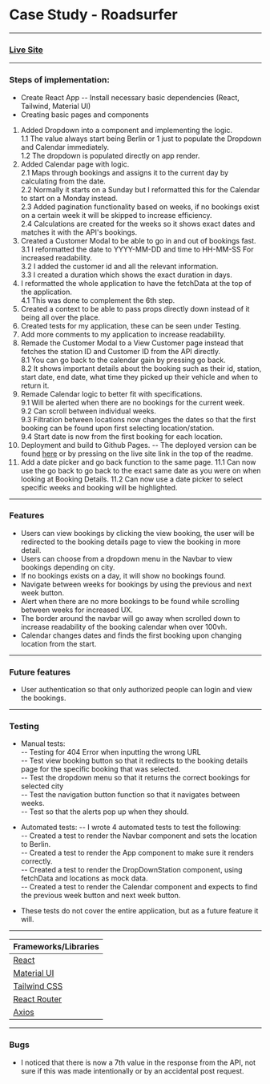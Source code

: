 # Case Study - Roadsurfer

---
### [Live Site](https://jonathan97-web.github.io/casestudyreact/)

---

### Steps of implementation:

- Create React App
-- Install necessary basic dependencies (React, Tailwind, Material UI) 
- Creating basic pages and components  
1. Added Dropdown into a component and implementing the logic.  
  1.1 The value always start being Berlin or 1 just to populate the Dropdown and Calendar immediately.  
  1.2 The dropdown is populated directly on app render.  
2. Added Calendar page with logic.  
  2.1 Maps through bookings and assigns it to the current day by calculating from the date.  
  2.2 Normally it starts on a Sunday but I reformatted this for the Calendar to start on a Monday instead.  
  2.3 Added pagination functionality based on weeks, if no bookings exist on a certain week it will be skipped to increase efficiency.  
  2.4 Calculations are created for the weeks so it shows exact dates and matches it with the API's bookings.
3. Created a Customer Modal to be able to go in and out of bookings fast.  
  3.1 I reformatted the date to YYYY-MM-DD and time to HH-MM-SS For increased readability.    
  3.2 I added the customer id and all the relevant information.  
  3.3 I created a duration which shows the exact duration in days.  
4. I reformatted the whole application to have the fetchData at the top of the application.  
  4.1 This was done to complement the 6th step.  
5. Created a context to be able to pass props directly down instead of it being all over the place.  
6. Created tests for my application, these can be seen under Testing.  
7. Add more comments to my application to increase readability.  
8. Remade the Customer Modal to a View Customer page instead that fetches the station ID and Customer ID from the API directly.  
  8.1 You can go back to the calendar gain by pressing go back.  
  8.2 It shows important details about the booking such as their id, station, start date, end date, what time they picked up their vehicle and when to return it.   
9. Remade Calendar logic to better fit with specifications.  
  9.1 Will be alerted when there are no bookings for the current week.  
  9.2 Can scroll between individual weeks.  
  9.3 Filtration between locations now changes the dates so that the first booking can be found upon first selecting location/station.  
  9.4 Start date is now from the first booking for each location.
10. Deployment and build to Github Pages.
  -- The deployed version can be found [here](https://jonathan97-web.github.io/casestudyreact/) or by pressing on the live site link in the top of the readme.
11. Add a date picker and go back function to the same page.
    11.1 Can now use the go back to go back to the exact same date as you were on when looking at Booking Details.
    11.2 Can now use a date picker to select specific weeks and booking will be highlighted.

----

### Features
- Users can view bookings by clicking the view booking, the user will be redirected to the booking details page to view the booking in more detail.  
- Users can choose from a dropdown menu in the Navbar to view bookings depending on city.  
- If no bookings exists on a day, it will show no bookings found.  
- Navigate between weeks for bookings by using the previous and next week button.
- Alert when there are no more bookings to be found while scrolling between weeks for increased UX.
- The border around the navbar will go away when scrolled down to increase readability of the booking calendar when over 100vh.
- Calendar changes dates and finds the first booking upon changing location from the start.

---
### Future features

- User authentication so that only authorized people can login and view the bookings.

---

### Testing

- Manual tests:  
-- Testing for 404 Error when inputting the wrong URL  
-- Test view booking button so that it redirects to the booking details page for the specific booking that was selected.  
-- Test the dropdown menu so that it returns the correct bookings for selected city   
-- Test the navigation button function so that it navigates between weeks.  
-- Test so that the alerts pop up when they should.  

- Automated tests:
-- I wrote 4 automated tests to test the following:  
-- Created a test to render the Navbar component and sets the location to Berlin.    
-- Created a test to render the App component to make sure it renders correctly.   
-- Created a test to render the DropDownStation component, using fetchData and locations as mock data.   
-- Created a test to render the Calendar component and expects to find the previous week button and next week button.  

- These tests do not cover the entire application, but as a future feature it will.   

---


| Frameworks/Libraries  |
| -------- |
| [React](https://react.dev/) |
| [Material UI](https://mui.com/material-ui/) |
| [Tailwind CSS](https://tailwindcss.com/)    |
| [React Router](https://reactrouter.com/en/main) |
| [Axios](https://axios-http.com/)

---

### Bugs
- I noticed that there is now a 7th value in the response from the API, not sure if this was made intentionally or by an accidental post request.
